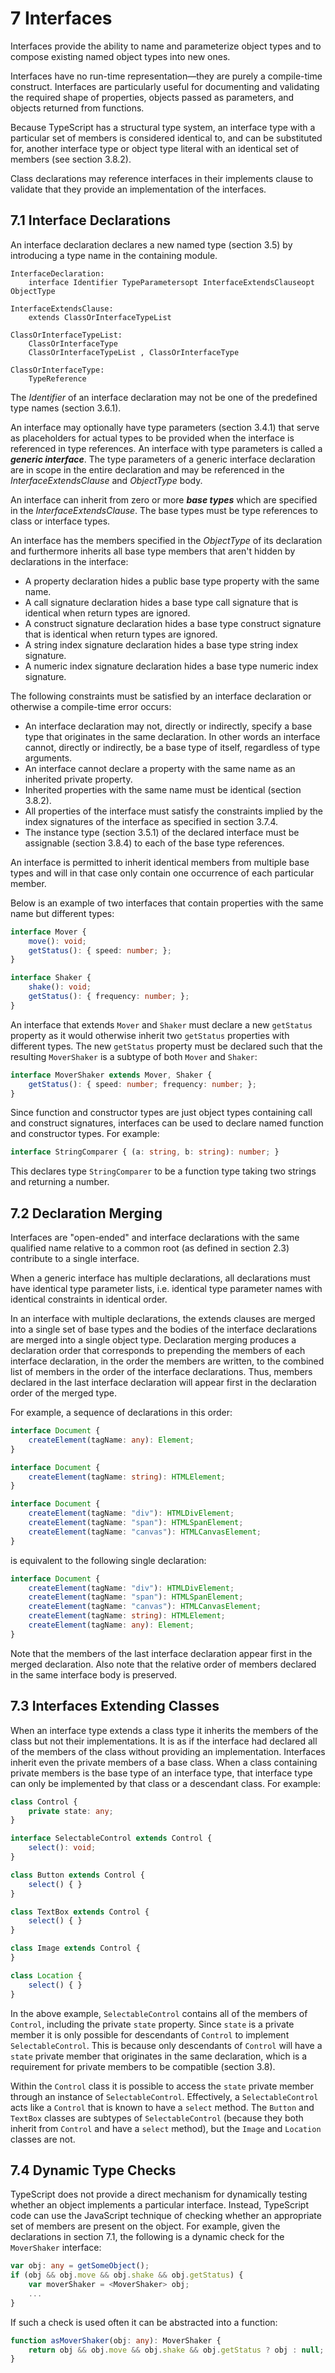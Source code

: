 # 7 Interfaces

Interfaces provide the ability to name and parameterize object types and to compose existing named
object types into new ones.

Interfaces have no run-time representation—they are purely a compile-time construct. Interfaces are
particularly useful for documenting and validating the required shape of properties, objects passed as
parameters, and objects returned from functions.

Because TypeScript has a structural type system, an interface type with a particular set of members is
considered identical to, and can be substituted for, another interface type or object type literal with an
identical set of members (see section 3.8.2).

Class declarations may reference interfaces in their implements clause to validate that they provide an
implementation of the interfaces.

## 7.1 Interface Declarations

An interface declaration declares a new named type (section 3.5) by introducing a type name in the
containing module.

```text
InterfaceDeclaration:
    interface Identifier TypeParametersopt InterfaceExtendsClauseopt ObjectType

InterfaceExtendsClause:
    extends ClassOrInterfaceTypeList

ClassOrInterfaceTypeList:
    ClassOrInterfaceType
    ClassOrInterfaceTypeList , ClassOrInterfaceType

ClassOrInterfaceType:
    TypeReference
```

The *Identifier* of an interface declaration may not be one of the predefined type names (section 3.6.1).

An interface may optionally have type parameters (section 3.4.1) that serve as placeholders for actual
types to be provided when the interface is referenced in type references. An interface with type
parameters is called a ***generic interface***. The type parameters of a generic interface declaration are in
scope in the entire declaration and may be referenced in the *InterfaceExtendsClause* and *ObjectType* body.

An interface can inherit from zero or more ***base types*** which are specified in the *InterfaceExtendsClause*.
The base types must be type references to class or interface types.


An interface has the members specified in the *ObjectType* of its declaration and furthermore inherits all
base type members that aren't hidden by declarations in the interface:

* A property declaration hides a public base type property with the same name.
* A call signature declaration hides a base type call signature that is identical when return types are
ignored.
* A construct signature declaration hides a base type construct signature that is identical when
return types are ignored.
* A string index signature declaration hides a base type string index signature.
* A numeric index signature declaration hides a base type numeric index signature.

The following constraints must be satisfied by an interface declaration or otherwise a compile-time error
occurs:

* An interface declaration may not, directly or indirectly, specify a base type that originates in the
same declaration. In other words an interface cannot, directly or indirectly, be a base type of itself,
regardless of type arguments.
* An interface cannot declare a property with the same name as an inherited private property.
* Inherited properties with the same name must be identical (section 3.8.2).
* All properties of the interface must satisfy the constraints implied by the index signatures of the
interface as specified in section 3.7.4.
* The instance type (section 3.5.1) of the declared interface must be assignable (section 3.8.4) to
each of the base type references.

An interface is permitted to inherit identical members from multiple base types and will in that case only
contain one occurrence of each particular member.

Below is an example of two interfaces that contain properties with the same name but different types:

```typescript
interface Mover {
    move(): void;
    getStatus(): { speed: number; };
}

interface Shaker {
    shake(): void;
    getStatus(): { frequency: number; };
}
```

An interface that extends `Mover` and `Shaker` must declare a new `getStatus` property as it would
otherwise inherit two `getStatus` properties with different types. The new `getStatus` property must be
declared such that the resulting `MoverShaker` is a subtype of both `Mover` and `Shaker`:

```typescript
interface MoverShaker extends Mover, Shaker {
    getStatus(): { speed: number; frequency: number; };
}
```

Since function and constructor types are just object types containing call and construct signatures,
interfaces can be used to declare named function and constructor types. For example:

```typescript
interface StringComparer { (a: string, b: string): number; }
```

This declares type `StringComparer` to be a function type taking two strings and returning a number.

## 7.2 Declaration Merging

Interfaces are "open-ended" and interface declarations with the same qualified name relative to a
common root (as defined in section 2.3) contribute to a single interface.

When a generic interface has multiple declarations, all declarations must have identical type parameter
lists, i.e. identical type parameter names with identical constraints in identical order.

In an interface with multiple declarations, the extends clauses are merged into a single set of base types
and the bodies of the interface declarations are merged into a single object type. Declaration merging
produces a declaration order that corresponds to prepending the members of each interface declaration,
in the order the members are written, to the combined list of members in the order of the interface
declarations. Thus, members declared in the last interface declaration will appear first in the declaration
order of the merged type.

For example, a sequence of declarations in this order:

```typescript
interface Document {
    createElement(tagName: any): Element;
}

interface Document {
    createElement(tagName: string): HTMLElement;
}

interface Document {
    createElement(tagName: "div"): HTMLDivElement;
    createElement(tagName: "span"): HTMLSpanElement;
    createElement(tagName: "canvas"): HTMLCanvasElement;
}
```

is equivalent to the following single declaration:

```typescript
interface Document {
    createElement(tagName: "div"): HTMLDivElement;
    createElement(tagName: "span"): HTMLSpanElement;
    createElement(tagName: "canvas"): HTMLCanvasElement;
    createElement(tagName: string): HTMLElement;
    createElement(tagName: any): Element;
}
```

Note that the members of the last interface declaration appear first in the merged declaration. Also note
that the relative order of members declared in the same interface body is preserved.

## 7.3 Interfaces Extending Classes

When an interface type extends a class type it inherits the members of the class but not their
implementations. It is as if the interface had declared all of the members of the class without providing an
implementation. Interfaces inherit even the private members of a base class. When a class containing
private members is the base type of an interface type, that interface type can only be implemented by
that class or a descendant class. For example:

```typescript
class Control {
    private state: any;
}

interface SelectableControl extends Control {
    select(): void;
}

class Button extends Control {
    select() { }
}

class TextBox extends Control {
    select() { }
}

class Image extends Control {
}

class Location {
    select() { }
}
```

In the above example, `SelectableControl` contains all of the members of `Control`, including the private
`state` property. Since `state` is a private member it is only possible for descendants of `Control` to
implement `SelectableControl`. This is because only descendants of `Control` will have a `state` private
member that originates in the same declaration, which is a requirement for private members to be
compatible (section 3.8).

Within the `Control` class it is possible to access the `state` private member through an instance of
`SelectableControl`. Effectively, a `SelectableControl` acts like a `Control` that is known to have a `select`
method. The `Button` and `TextBox` classes are subtypes of `SelectableControl` (because they both inherit
from `Control` and have a `select` method), but the `Image` and `Location` classes are not.


## 7.4 Dynamic Type Checks

TypeScript does not provide a direct mechanism for dynamically testing whether an object implements a
particular interface. Instead, TypeScript code can use the JavaScript technique of checking whether an
appropriate set of members are present on the object. For example, given the declarations in section 7.1,
the following is a dynamic check for the `MoverShaker` interface:

```typescript
var obj: any = getSomeObject();
if (obj && obj.move && obj.shake && obj.getStatus) {
    var moverShaker = <MoverShaker> obj;
    ...
}
```

If such a check is used often it can be abstracted into a function:

```typescript
function asMoverShaker(obj: any): MoverShaker {
    return obj && obj.move && obj.shake && obj.getStatus ? obj : null;
}
```
